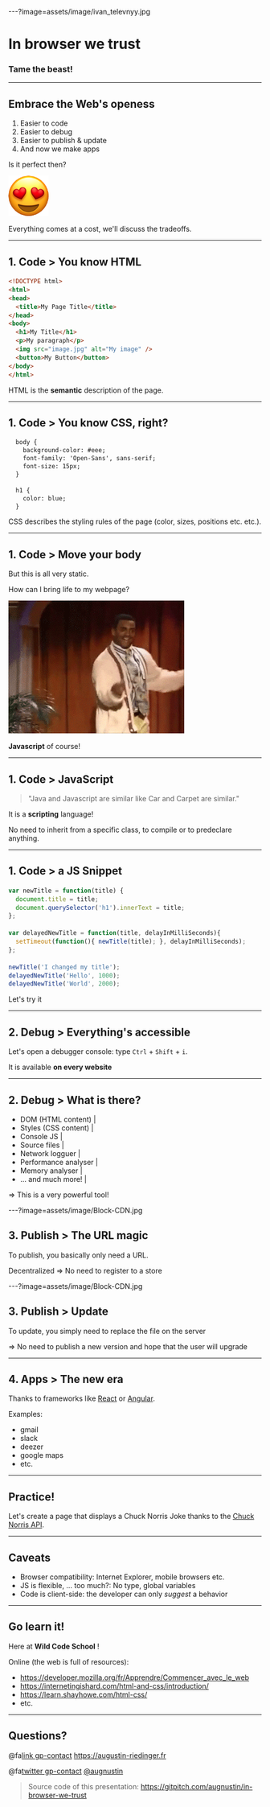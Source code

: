 ---?image=assets/image/ivan_televnyy.jpg

# In browser we trust

### Tame the beast!

---

## Embrace the Web's openess

1. Easier to code
2. Easier to debug
3. Easier to publish & update
4. And now we make apps

Is it perfect then?

![](assets/image/smiling-face-with-heart-eyes.png)

Everything comes at a cost, we'll discuss the tradeoffs.

---

## 1. Code > You know HTML

```html
<!DOCTYPE html>
<html>
<head>
  <title>My Page Title</title>
</head>
<body>
  <h1>My Title</h1>
  <p>My paragraph</p>
  <img src="image.jpg" alt="My image" />
  <button>My Button</button>
</body>
</html>
```

HTML is the **semantic** description of the page.

---

## 1. Code > You know CSS, right?

```
  body {
    background-color: #eee;
    font-family: 'Open-Sans', sans-serif;
    font-size: 15px;
  }

  h1 {
    color: blue;
  }
```

CSS describes the styling rules of the page (color, sizes, positions etc. etc.).

---

## 1. Code > Move your body

But this is all very static.

How can I bring life to my webpage?

![](assets/image/giphy.gif)

<div class="fragment">
<strong>Javascript</strong> of course!
</div>

---

## 1. Code > Java**Script**

> "Java and Javascript are similar like Car and Carpet are similar."

It is a **scripting** language!

No need to inherit from a specific class, to compile or to predeclare anything.

---

## 1. Code > a JS Snippet

```javascript
var newTitle = function(title) {
  document.title = title;
  document.querySelector('h1').innerText = title;
};

var delayedNewTitle = function(title, delayInMilliSeconds){
  setTimeout(function(){ newTitle(title); }, delayInMilliSeconds);
};

newTitle('I changed my title');
delayedNewTitle('Hello', 1000);
delayedNewTitle('World', 2000);
```

Let's try it

---

## 2. Debug > Everything's accessible

Let's open a debugger console: type `Ctrl` + `Shift` + `i`.

It is available **on every website**

---

## 2. Debug > What is there?

- DOM (HTML content) |
- Styles (CSS content) |
- Console JS |
- Source files |
- Network logguer |
- Performance analyser |
- Memory analyser |
- ... and much more! |

<p class="fragment">=> This is a very powerful tool!</p>

---?image=assets/image/Block-CDN.jpg

<div class="inverted-colors">
  <h2>3. Publish > The URL magic</h2>

  <p>To publish, you basically only need a URL.</p>

  <p>Decentralized => No need to register to a store</p>
</div>

---?image=assets/image/Block-CDN.jpg

<div class="inverted-colors">
  <h2>3. Publish > Update</h2>

  <p>To update, you simply need to replace the file on the server</p>

  <p>=> No need to publish a new version and hope that the user will upgrade</p>
</div>

---

## 4. Apps > The new era

Thanks to frameworks like [React](https://reactjs.org/) or [Angular](https://angularjs.org/).

Examples:
- gmail
- slack
- deezer
- google maps
- etc.

---

## Practice!

Let's create a page that displays a Chuck Norris Joke thanks to the [Chuck Norris API](http://www.icndb.com/api/).

---

## Caveats

- Browser compatibility: Internet Explorer, mobile browsers etc.
- JS is flexible, ... too much?: No type, global variables
- Code is client-side: the developer can only *suggest* a behavior

---

## Go learn it!

Here at **Wild Code School** !

Online (the web is full of resources):

- https://developer.mozilla.org/fr/Apprendre/Commencer_avec_le_web
- https://internetingishard.com/html-and-css/introduction/
- https://learn.shayhowe.com/html-css/
- etc.

---

## Questions?

@fa[link gp-contact]() https://augustin-riedinger.fr

@fa[twitter gp-contact]() [@augnustin](https://twitter.com/Augnustin)

> Source code of this presentation: https://gitpitch.com/augnustin/in-browser-we-trust